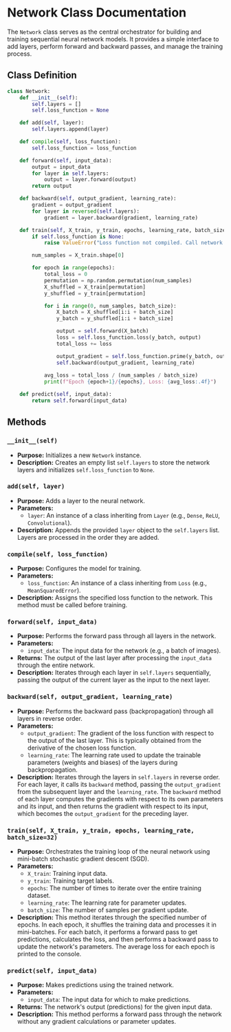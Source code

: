 # Network Class Documentation

The `Network` class serves as the central orchestrator for building and training sequential neural network models. It provides a simple interface to add layers, perform forward and backward passes, and manage the training process.

## Class Definition

```python
class Network:
    def __init__(self):
        self.layers = []
        self.loss_function = None

    def add(self, layer):
        self.layers.append(layer)

    def compile(self, loss_function):
        self.loss_function = loss_function

    def forward(self, input_data):
        output = input_data
        for layer in self.layers:
            output = layer.forward(output)
        return output

    def backward(self, output_gradient, learning_rate):
        gradient = output_gradient
        for layer in reversed(self.layers):
            gradient = layer.backward(gradient, learning_rate)

    def train(self, X_train, y_train, epochs, learning_rate, batch_size=32):
        if self.loss_function is None:
            raise ValueError("Loss function not compiled. Call network.compile(loss_function) first.")

        num_samples = X_train.shape[0]

        for epoch in range(epochs):
            total_loss = 0
            permutation = np.random.permutation(num_samples)
            X_shuffled = X_train[permutation]
            y_shuffled = y_train[permutation]

            for i in range(0, num_samples, batch_size):
                X_batch = X_shuffled[i:i + batch_size]
                y_batch = y_shuffled[i:i + batch_size]

                output = self.forward(X_batch)
                loss = self.loss_function.loss(y_batch, output)
                total_loss += loss

                output_gradient = self.loss_function.prime(y_batch, output)
                self.backward(output_gradient, learning_rate)
            
            avg_loss = total_loss / (num_samples / batch_size)
            print(f"Epoch {epoch+1}/{epochs}, Loss: {avg_loss:.4f}")

    def predict(self, input_data):
        return self.forward(input_data)
```

## Methods

### `__init__(self)`

*   **Purpose:** Initializes a new `Network` instance.
*   **Description:** Creates an empty list `self.layers` to store the network layers and initializes `self.loss_function` to `None`.

### `add(self, layer)`

*   **Purpose:** Adds a layer to the neural network.
*   **Parameters:**
    *   `layer`: An instance of a class inheriting from `Layer` (e.g., `Dense`, `ReLU`, `Convolutional`).
*   **Description:** Appends the provided `layer` object to the `self.layers` list. Layers are processed in the order they are added.

### `compile(self, loss_function)`

*   **Purpose:** Configures the model for training.
*   **Parameters:**
    *   `loss_function`: An instance of a class inheriting from `Loss` (e.g., `MeanSquaredError`).
*   **Description:** Assigns the specified loss function to the network. This method must be called before training.

### `forward(self, input_data)`

*   **Purpose:** Performs the forward pass through all layers in the network.
*   **Parameters:**
    *   `input_data`: The input data for the network (e.g., a batch of images).
*   **Returns:** The output of the last layer after processing the `input_data` through the entire network.
*   **Description:** Iterates through each layer in `self.layers` sequentially, passing the output of the current layer as the input to the next layer.

### `backward(self, output_gradient, learning_rate)`

*   **Purpose:** Performs the backward pass (backpropagation) through all layers in reverse order.
*   **Parameters:**
    *   `output_gradient`: The gradient of the loss function with respect to the output of the last layer. This is typically obtained from the derivative of the chosen loss function.
    *   `learning_rate`: The learning rate used to update the trainable parameters (weights and biases) of the layers during backpropagation.
*   **Description:** Iterates through the layers in `self.layers` in reverse order. For each layer, it calls its `backward` method, passing the `output_gradient` from the subsequent layer and the `learning_rate`. The `backward` method of each layer computes the gradients with respect to its own parameters and its input, and then returns the gradient with respect to its input, which becomes the `output_gradient` for the preceding layer.

### `train(self, X_train, y_train, epochs, learning_rate, batch_size=32)`

*   **Purpose:** Orchestrates the training loop of the neural network using mini-batch stochastic gradient descent (SGD).
*   **Parameters:**
    *   `X_train`: Training input data.
    *   `y_train`: Training target labels.
    *   `epochs`: The number of times to iterate over the entire training dataset.
    *   `learning_rate`: The learning rate for parameter updates.
    *   `batch_size`: The number of samples per gradient update.
*   **Description:** This method iterates through the specified number of epochs. In each epoch, it shuffles the training data and processes it in mini-batches. For each batch, it performs a forward pass to get predictions, calculates the loss, and then performs a backward pass to update the network's parameters. The average loss for each epoch is printed to the console.

### `predict(self, input_data)`

*   **Purpose:** Makes predictions using the trained network.
*   **Parameters:**
    *   `input_data`: The input data for which to make predictions.
*   **Returns:** The network's output (predictions) for the given input data.
*   **Description:** This method performs a forward pass through the network without any gradient calculations or parameter updates.
